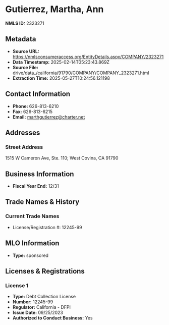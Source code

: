 # Gutierrez, Martha, Ann

**NMLS ID:** 2323271

## Metadata
- **Source URL:** https://nmlsconsumeraccess.org/EntityDetails.aspx/COMPANY/2323271
- **Data Timestamp:** 2025-02-14T05:23:43.869Z
- **Source File:** drive/data_/california/91790/COMPANY/COMPANY_2323271.html
- **Extraction Time:** 2025-05-27T10:24:56.121198

## Contact Information
- **Phone:** 626-813-6210
- **Fax:** 626-813-6215
- **Email:** marthgutierrez@charter.net

## Addresses
### Street Address
1515 W Cameron Ave, Ste. 110; West Covina, CA 91790

## Business Information
- **Fiscal Year End:** 12/31

## Trade Names & History
### Current Trade Names
- License/Registration #: 12245-99

## MLO Information
- **Type:** sponsored

## Licenses & Registrations

### License 1
- **Type:** Debt Collection License
- **Number:** 12245-99
- **Regulator:** California - DFPI
- **Issue Date:** 09/25/2023
- **Authorized to Conduct Business:** Yes
